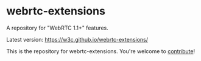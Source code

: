 # webrtc-extensions
A repository for "WebRTC 1.1+" features.

Latest version: https://w3c.github.io/webrtc-extensions/

This is the repository for webrtc-extensions. You're welcome to
[contribute](CONTRIBUTING.md)!
